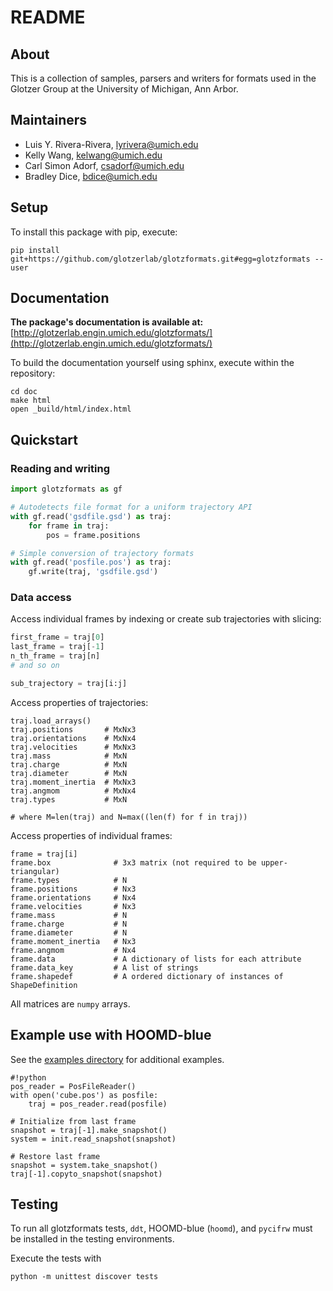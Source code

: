 # README

## About

This is a collection of samples, parsers and writers for formats used in the Glotzer Group at the University of Michigan, Ann Arbor.

## Maintainers

* Luis Y. Rivera-Rivera, lyrivera@umich.edu
* Kelly Wang, kelwang@umich.edu
* Carl Simon Adorf, csadorf@umich.edu
* Bradley Dice, bdice@umich.edu

## Setup

To install this package with pip, execute:

    pip install git+https://github.com/glotzerlab/glotzformats.git#egg=glotzformats --user

## Documentation

**The package's documentation is available at:** [http://glotzerlab.engin.umich.edu/glotzformats/](http://glotzerlab.engin.umich.edu/glotzformats/)

To build the documentation yourself using sphinx, execute within the repository:

    cd doc
    make html
    open _build/html/index.html

## Quickstart

### Reading and writing

``` python
import glotzformats as gf

# Autodetects file format for a uniform trajectory API
with gf.read('gsdfile.gsd') as traj:
    for frame in traj:
        pos = frame.positions

# Simple conversion of trajectory formats
with gf.read('posfile.pos') as traj:
    gf.write(traj, 'gsdfile.gsd')
```

### Data access

Access individual frames by indexing or create sub trajectories with slicing:
```python
first_frame = traj[0]
last_frame = traj[-1]
n_th_frame = traj[n]
# and so on

sub_trajectory = traj[i:j]
```

Access properties of trajectories:
```
traj.load_arrays()
traj.positions       # MxNx3
traj.orientations    # MxNx4
traj.velocities      # MxNx3
traj.mass            # MxN
traj.charge          # MxN
traj.diameter        # MxN
traj.moment_inertia  # MxNx3
traj.angmom          # MxNx4
traj.types           # MxN

# where M=len(traj) and N=max((len(f) for f in traj))
```

Access properties of individual frames:
```
frame = traj[i]
frame.box              # 3x3 matrix (not required to be upper-triangular)
frame.types            # N
frame.positions        # Nx3
frame.orientations     # Nx4
frame.velocities       # Nx3
frame.mass             # N
frame.charge           # N
frame.diameter         # N
frame.moment_inertia   # Nx3
frame.angmom           # Nx4
frame.data             # A dictionary of lists for each attribute
frame.data_key         # A list of strings
frame.shapedef         # A ordered dictionary of instances of ShapeDefinition
```
All matrices are `numpy` arrays.

## Example use with HOOMD-blue

See the [examples directory](https://github.com/glotzerlab/glotzformats/tree/master/examples) for additional examples.

```
#!python
pos_reader = PosFileReader()
with open('cube.pos') as posfile:
    traj = pos_reader.read(posfile)

# Initialize from last frame
snapshot = traj[-1].make_snapshot()
system = init.read_snapshot(snapshot)

# Restore last frame
snapshot = system.take_snapshot()
traj[-1].copyto_snapshot(snapshot)

```

## Testing

To run all glotzformats tests, `ddt`, HOOMD-blue (`hoomd`), and `pycifrw` must be installed in the testing environments.

Execute the tests with

    python -m unittest discover tests
